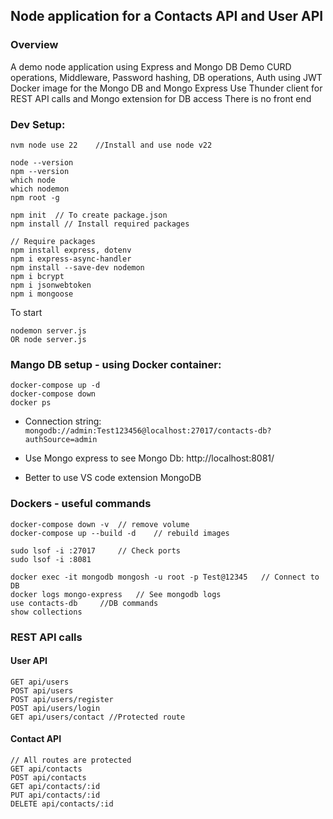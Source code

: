## Node application for a Contacts API and User API

### Overview

A demo node application using Express and Mongo DB
Demo CURD operations, Middleware, Password hashing, DB operations, Auth using JWT
Docker image for the Mongo DB and Mongo Express
Use Thunder client for REST API calls and Mongo extension for DB access
There is no front end

### Dev Setup:

    nvm node use 22    //Install and use node v22

    node --version
    npm --version
    which node
    which nodemon
    npm root -g

    npm init  // To create package.json
    npm install // Install required packages

    // Require packages
    npm install express, dotenv
    npm i express-async-handler
    npm install --save-dev nodemon
    npm i bcrypt
    npm i jsonwebtoken
    npm i mongoose

To start

    nodemon server.js
    OR node server.js

### Mango DB setup - using Docker container:

    docker-compose up -d
    docker-compose down
    docker ps

- Connection string: `mongodb://admin:Test123456@localhost:27017/contacts-db?authSource=admin`

- Use Mongo express to see Mongo Db: http://localhost:8081/

- Better to use VS code extension MongoDB

### Dockers - useful commands

    docker-compose down -v  // remove volume
    docker-compose up --build -d    // rebuild images

    sudo lsof -i :27017     // Check ports
    sudo lsof -i :8081

    docker exec -it mongodb mongosh -u root -p Test@12345   // Connect to DB
    docker logs mongo-express   // See mongodb logs
    use contacts-db     //DB commands
    show collections

### REST API calls

#### User API

    GET api/users
    POST api/users
    POST api/users/register
    POST api/users/login
    GET api/users/contact //Protected route

#### Contact API

    // All routes are protected
    GET api/contacts
    POST api/contacts
    GET api/contacts/:id
    PUT api/contacts/:id
    DELETE api/contacts/:id
